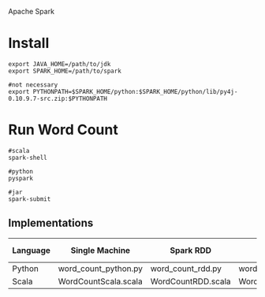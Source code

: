 Apache Spark

# Install
```
export JAVA_HOME=/path/to/jdk
export SPARK_HOME=/path/to/spark

#not necessary
export PYTHONPATH=$SPARK_HOME/python:$SPARK_HOME/python/lib/py4j-0.10.9.7-src.zip:$PYTHONPATH
```

# Run Word Count

```
#scala
spark-shell

#python
pyspark

#jar
spark-submit
```

## Implementations

|Language|Single Machine|Spark RDD|Spark DataFrame|Spark SQL|Google Cloud|
|---|---|---|---|---|---|
|Python|word_count_python.py|word_count_rdd.py|word_count_dataframe.py|word_count_sql.py| |
|Scala|WordCountScala.scala|WordCountRDD.scala|WordCountDataFrame.scala|WordCountSQL.scala| |
